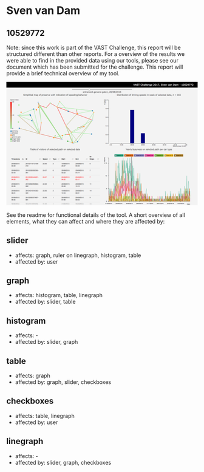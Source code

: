 # Sven van Dam
## 10529772

Note: since this work is part of the VAST Challenge, this report will be structured different than other reports. For a overview of the results we were able to find in the provided data using our tools, please see our document which has been submitted for the challenge.
This report will provide a brief technical overview of my tool.

![screencap](/doc/screencap1.png)

See the readme for functional details of the tool. A short overview of all elements, what they can affect and where they are affected by:

## slider
* affects: graph, ruler on linegraph, histogram, table
* affected by: user

## graph
* affects: histogram, table, linegraph
* affected by: slider, table

## histogram
* affects: -
* affected by: slider, graph

## table
* affects: graph
* affected by: graph, slider, checkboxes

## checkboxes
* affects: table, linegraph
* affected by: user

## linegraph
* affects: -
* affected by: slider, graph, checkboxes
